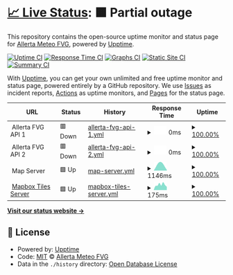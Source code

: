 # [📈 Live Status](https://allertafvg.eu.org): <!--live status--> **🟧 Partial outage**

This repository contains the open-source uptime monitor and status page for [Allerta Meteo FVG](https://allertafvg.eu.org), powered by [Upptime](https://github.com/upptime/upptime).

[![Uptime CI](https://github.com/allertafvg/status/workflows/Uptime%20CI/badge.svg)](https://github.com/upptime/upptime/actions?query=workflow%3A%22Uptime+CI%22)
[![Response Time CI](https://github.com/allertafvg/status/workflows/Response%20Time%20CI/badge.svg)](https://github.com/upptime/upptime/actions?query=workflow%3A%22Response+Time+CI%22)
[![Graphs CI](https://github.com/allertafvg/status/workflows/Graphs%20CI/badge.svg)](https://github.com/upptime/upptime/actions?query=workflow%3A%22Graphs+CI%22)
[![Static Site CI](https://github.com/allertafvg/status/workflows/Static%20Site%20CI/badge.svg)](https://github.com/upptime/upptime/actions?query=workflow%3A%22Static+Site+CI%22)
[![Summary CI](https://github.com/allertafvg/status/workflows/Summary%20CI/badge.svg)](https://github.com/upptime/upptime/actions?query=workflow%3A%22Summary+CI%22)

With [Upptime](https://upptime.js.org), you can get your own unlimited and free uptime monitor and status page, powered entirely by a GitHub repository. We use [Issues](https://github.com/allertafvg/status/issues) as incident reports, [Actions](https://github.com/allertafvg/status/actions) as uptime monitors, and [Pages](https://allertafvg.eu.org) for the status page.

<!--start: status pages-->
<!-- This summary is generated by Upptime (https://github.com/upptime/upptime) -->
<!-- Do not edit this manually, your changes will be overwritten -->
<!-- prettier-ignore -->
| URL | Status | History | Response Time | Uptime |
| --- | ------ | ------- | ------------- | ------ |
| <img alt="" src="https://favicons.githubusercontent.com/null" height="13"> Allerta FVG API 1 | 🟥 Down | [allerta-fvg-api-1.yml](https://github.com/allertafvg/status/commits/HEAD/history/allerta-fvg-api-1.yml) | <details><summary><img alt="Response time graph" src="./graphs/allerta-fvg-api-1/response-time-week.png" height="20"> 0ms</summary><br><a href="https://status.allertafvg.eu.org/history/allerta-fvg-api-1"><img alt="Response time 836" src="https://img.shields.io/endpoint?url=https%3A%2F%2Fraw.githubusercontent.com%2Fallertafvg%2Fstatus%2FHEAD%2Fapi%2Fallerta-fvg-api-1%2Fresponse-time.json"></a><br><a href="https://status.allertafvg.eu.org/history/allerta-fvg-api-1"><img alt="24-hour response time 0" src="https://img.shields.io/endpoint?url=https%3A%2F%2Fraw.githubusercontent.com%2Fallertafvg%2Fstatus%2FHEAD%2Fapi%2Fallerta-fvg-api-1%2Fresponse-time-day.json"></a><br><a href="https://status.allertafvg.eu.org/history/allerta-fvg-api-1"><img alt="7-day response time 0" src="https://img.shields.io/endpoint?url=https%3A%2F%2Fraw.githubusercontent.com%2Fallertafvg%2Fstatus%2FHEAD%2Fapi%2Fallerta-fvg-api-1%2Fresponse-time-week.json"></a><br><a href="https://status.allertafvg.eu.org/history/allerta-fvg-api-1"><img alt="30-day response time 197" src="https://img.shields.io/endpoint?url=https%3A%2F%2Fraw.githubusercontent.com%2Fallertafvg%2Fstatus%2FHEAD%2Fapi%2Fallerta-fvg-api-1%2Fresponse-time-month.json"></a><br><a href="https://status.allertafvg.eu.org/history/allerta-fvg-api-1"><img alt="1-year response time 822" src="https://img.shields.io/endpoint?url=https%3A%2F%2Fraw.githubusercontent.com%2Fallertafvg%2Fstatus%2FHEAD%2Fapi%2Fallerta-fvg-api-1%2Fresponse-time-year.json"></a></details> | <details><summary><a href="https://status.allertafvg.eu.org/history/allerta-fvg-api-1">100.00%</a></summary><a href="https://status.allertafvg.eu.org/history/allerta-fvg-api-1"><img alt="All-time uptime 100.00%" src="https://img.shields.io/endpoint?url=https%3A%2F%2Fraw.githubusercontent.com%2Fallertafvg%2Fstatus%2FHEAD%2Fapi%2Fallerta-fvg-api-1%2Fuptime.json"></a><br><a href="https://status.allertafvg.eu.org/history/allerta-fvg-api-1"><img alt="24-hour uptime 100.00%" src="https://img.shields.io/endpoint?url=https%3A%2F%2Fraw.githubusercontent.com%2Fallertafvg%2Fstatus%2FHEAD%2Fapi%2Fallerta-fvg-api-1%2Fuptime-day.json"></a><br><a href="https://status.allertafvg.eu.org/history/allerta-fvg-api-1"><img alt="7-day uptime 100.00%" src="https://img.shields.io/endpoint?url=https%3A%2F%2Fraw.githubusercontent.com%2Fallertafvg%2Fstatus%2FHEAD%2Fapi%2Fallerta-fvg-api-1%2Fuptime-week.json"></a><br><a href="https://status.allertafvg.eu.org/history/allerta-fvg-api-1"><img alt="30-day uptime 100.00%" src="https://img.shields.io/endpoint?url=https%3A%2F%2Fraw.githubusercontent.com%2Fallertafvg%2Fstatus%2FHEAD%2Fapi%2Fallerta-fvg-api-1%2Fuptime-month.json"></a><br><a href="https://status.allertafvg.eu.org/history/allerta-fvg-api-1"><img alt="1-year uptime 100.00%" src="https://img.shields.io/endpoint?url=https%3A%2F%2Fraw.githubusercontent.com%2Fallertafvg%2Fstatus%2FHEAD%2Fapi%2Fallerta-fvg-api-1%2Fuptime-year.json"></a></details>
| <img alt="" src="https://favicons.githubusercontent.com/null" height="13"> Allerta FVG API 2 | 🟥 Down | [allerta-fvg-api-2.yml](https://github.com/allertafvg/status/commits/HEAD/history/allerta-fvg-api-2.yml) | <details><summary><img alt="Response time graph" src="./graphs/allerta-fvg-api-2/response-time-week.png" height="20"> 0ms</summary><br><a href="https://status.allertafvg.eu.org/history/allerta-fvg-api-2"><img alt="Response time 1590" src="https://img.shields.io/endpoint?url=https%3A%2F%2Fraw.githubusercontent.com%2Fallertafvg%2Fstatus%2FHEAD%2Fapi%2Fallerta-fvg-api-2%2Fresponse-time.json"></a><br><a href="https://status.allertafvg.eu.org/history/allerta-fvg-api-2"><img alt="24-hour response time 0" src="https://img.shields.io/endpoint?url=https%3A%2F%2Fraw.githubusercontent.com%2Fallertafvg%2Fstatus%2FHEAD%2Fapi%2Fallerta-fvg-api-2%2Fresponse-time-day.json"></a><br><a href="https://status.allertafvg.eu.org/history/allerta-fvg-api-2"><img alt="7-day response time 0" src="https://img.shields.io/endpoint?url=https%3A%2F%2Fraw.githubusercontent.com%2Fallertafvg%2Fstatus%2FHEAD%2Fapi%2Fallerta-fvg-api-2%2Fresponse-time-week.json"></a><br><a href="https://status.allertafvg.eu.org/history/allerta-fvg-api-2"><img alt="30-day response time 0" src="https://img.shields.io/endpoint?url=https%3A%2F%2Fraw.githubusercontent.com%2Fallertafvg%2Fstatus%2FHEAD%2Fapi%2Fallerta-fvg-api-2%2Fresponse-time-month.json"></a><br><a href="https://status.allertafvg.eu.org/history/allerta-fvg-api-2"><img alt="1-year response time 1504" src="https://img.shields.io/endpoint?url=https%3A%2F%2Fraw.githubusercontent.com%2Fallertafvg%2Fstatus%2FHEAD%2Fapi%2Fallerta-fvg-api-2%2Fresponse-time-year.json"></a></details> | <details><summary><a href="https://status.allertafvg.eu.org/history/allerta-fvg-api-2">100.00%</a></summary><a href="https://status.allertafvg.eu.org/history/allerta-fvg-api-2"><img alt="All-time uptime 100.00%" src="https://img.shields.io/endpoint?url=https%3A%2F%2Fraw.githubusercontent.com%2Fallertafvg%2Fstatus%2FHEAD%2Fapi%2Fallerta-fvg-api-2%2Fuptime.json"></a><br><a href="https://status.allertafvg.eu.org/history/allerta-fvg-api-2"><img alt="24-hour uptime 100.00%" src="https://img.shields.io/endpoint?url=https%3A%2F%2Fraw.githubusercontent.com%2Fallertafvg%2Fstatus%2FHEAD%2Fapi%2Fallerta-fvg-api-2%2Fuptime-day.json"></a><br><a href="https://status.allertafvg.eu.org/history/allerta-fvg-api-2"><img alt="7-day uptime 100.00%" src="https://img.shields.io/endpoint?url=https%3A%2F%2Fraw.githubusercontent.com%2Fallertafvg%2Fstatus%2FHEAD%2Fapi%2Fallerta-fvg-api-2%2Fuptime-week.json"></a><br><a href="https://status.allertafvg.eu.org/history/allerta-fvg-api-2"><img alt="30-day uptime 100.00%" src="https://img.shields.io/endpoint?url=https%3A%2F%2Fraw.githubusercontent.com%2Fallertafvg%2Fstatus%2FHEAD%2Fapi%2Fallerta-fvg-api-2%2Fuptime-month.json"></a><br><a href="https://status.allertafvg.eu.org/history/allerta-fvg-api-2"><img alt="1-year uptime 100.00%" src="https://img.shields.io/endpoint?url=https%3A%2F%2Fraw.githubusercontent.com%2Fallertafvg%2Fstatus%2FHEAD%2Fapi%2Fallerta-fvg-api-2%2Fuptime-year.json"></a></details>
| <img alt="" src="https://favicons.githubusercontent.com/null" height="13"> Map Server | 🟩 Up | [map-server.yml](https://github.com/allertafvg/status/commits/HEAD/history/map-server.yml) | <details><summary><img alt="Response time graph" src="./graphs/map-server/response-time-week.png" height="20"> 1146ms</summary><br><a href="https://status.allertafvg.eu.org/history/map-server"><img alt="Response time 3558" src="https://img.shields.io/endpoint?url=https%3A%2F%2Fraw.githubusercontent.com%2Fallertafvg%2Fstatus%2FHEAD%2Fapi%2Fmap-server%2Fresponse-time.json"></a><br><a href="https://status.allertafvg.eu.org/history/map-server"><img alt="24-hour response time 1642" src="https://img.shields.io/endpoint?url=https%3A%2F%2Fraw.githubusercontent.com%2Fallertafvg%2Fstatus%2FHEAD%2Fapi%2Fmap-server%2Fresponse-time-day.json"></a><br><a href="https://status.allertafvg.eu.org/history/map-server"><img alt="7-day response time 1146" src="https://img.shields.io/endpoint?url=https%3A%2F%2Fraw.githubusercontent.com%2Fallertafvg%2Fstatus%2FHEAD%2Fapi%2Fmap-server%2Fresponse-time-week.json"></a><br><a href="https://status.allertafvg.eu.org/history/map-server"><img alt="30-day response time 1766" src="https://img.shields.io/endpoint?url=https%3A%2F%2Fraw.githubusercontent.com%2Fallertafvg%2Fstatus%2FHEAD%2Fapi%2Fmap-server%2Fresponse-time-month.json"></a><br><a href="https://status.allertafvg.eu.org/history/map-server"><img alt="1-year response time 3138" src="https://img.shields.io/endpoint?url=https%3A%2F%2Fraw.githubusercontent.com%2Fallertafvg%2Fstatus%2FHEAD%2Fapi%2Fmap-server%2Fresponse-time-year.json"></a></details> | <details><summary><a href="https://status.allertafvg.eu.org/history/map-server">100.00%</a></summary><a href="https://status.allertafvg.eu.org/history/map-server"><img alt="All-time uptime 100.00%" src="https://img.shields.io/endpoint?url=https%3A%2F%2Fraw.githubusercontent.com%2Fallertafvg%2Fstatus%2FHEAD%2Fapi%2Fmap-server%2Fuptime.json"></a><br><a href="https://status.allertafvg.eu.org/history/map-server"><img alt="24-hour uptime 100.00%" src="https://img.shields.io/endpoint?url=https%3A%2F%2Fraw.githubusercontent.com%2Fallertafvg%2Fstatus%2FHEAD%2Fapi%2Fmap-server%2Fuptime-day.json"></a><br><a href="https://status.allertafvg.eu.org/history/map-server"><img alt="7-day uptime 100.00%" src="https://img.shields.io/endpoint?url=https%3A%2F%2Fraw.githubusercontent.com%2Fallertafvg%2Fstatus%2FHEAD%2Fapi%2Fmap-server%2Fuptime-week.json"></a><br><a href="https://status.allertafvg.eu.org/history/map-server"><img alt="30-day uptime 100.00%" src="https://img.shields.io/endpoint?url=https%3A%2F%2Fraw.githubusercontent.com%2Fallertafvg%2Fstatus%2FHEAD%2Fapi%2Fmap-server%2Fuptime-month.json"></a><br><a href="https://status.allertafvg.eu.org/history/map-server"><img alt="1-year uptime 100.00%" src="https://img.shields.io/endpoint?url=https%3A%2F%2Fraw.githubusercontent.com%2Fallertafvg%2Fstatus%2FHEAD%2Fapi%2Fmap-server%2Fuptime-year.json"></a></details>
| <img alt="" src="https://favicons.githubusercontent.com/api.mapbox.com" height="13"> [Mapbox Tiles Server](https://api.mapbox.com/styles/v1/mapbox/streets-v11/tiles/256/) | 🟩 Up | [mapbox-tiles-server.yml](https://github.com/allertafvg/status/commits/HEAD/history/mapbox-tiles-server.yml) | <details><summary><img alt="Response time graph" src="./graphs/mapbox-tiles-server/response-time-week.png" height="20"> 175ms</summary><br><a href="https://status.allertafvg.eu.org/history/mapbox-tiles-server"><img alt="Response time 192" src="https://img.shields.io/endpoint?url=https%3A%2F%2Fraw.githubusercontent.com%2Fallertafvg%2Fstatus%2FHEAD%2Fapi%2Fmapbox-tiles-server%2Fresponse-time.json"></a><br><a href="https://status.allertafvg.eu.org/history/mapbox-tiles-server"><img alt="24-hour response time 109" src="https://img.shields.io/endpoint?url=https%3A%2F%2Fraw.githubusercontent.com%2Fallertafvg%2Fstatus%2FHEAD%2Fapi%2Fmapbox-tiles-server%2Fresponse-time-day.json"></a><br><a href="https://status.allertafvg.eu.org/history/mapbox-tiles-server"><img alt="7-day response time 175" src="https://img.shields.io/endpoint?url=https%3A%2F%2Fraw.githubusercontent.com%2Fallertafvg%2Fstatus%2FHEAD%2Fapi%2Fmapbox-tiles-server%2Fresponse-time-week.json"></a><br><a href="https://status.allertafvg.eu.org/history/mapbox-tiles-server"><img alt="30-day response time 164" src="https://img.shields.io/endpoint?url=https%3A%2F%2Fraw.githubusercontent.com%2Fallertafvg%2Fstatus%2FHEAD%2Fapi%2Fmapbox-tiles-server%2Fresponse-time-month.json"></a><br><a href="https://status.allertafvg.eu.org/history/mapbox-tiles-server"><img alt="1-year response time 178" src="https://img.shields.io/endpoint?url=https%3A%2F%2Fraw.githubusercontent.com%2Fallertafvg%2Fstatus%2FHEAD%2Fapi%2Fmapbox-tiles-server%2Fresponse-time-year.json"></a></details> | <details><summary><a href="https://status.allertafvg.eu.org/history/mapbox-tiles-server">100.00%</a></summary><a href="https://status.allertafvg.eu.org/history/mapbox-tiles-server"><img alt="All-time uptime 100.00%" src="https://img.shields.io/endpoint?url=https%3A%2F%2Fraw.githubusercontent.com%2Fallertafvg%2Fstatus%2FHEAD%2Fapi%2Fmapbox-tiles-server%2Fuptime.json"></a><br><a href="https://status.allertafvg.eu.org/history/mapbox-tiles-server"><img alt="24-hour uptime 100.00%" src="https://img.shields.io/endpoint?url=https%3A%2F%2Fraw.githubusercontent.com%2Fallertafvg%2Fstatus%2FHEAD%2Fapi%2Fmapbox-tiles-server%2Fuptime-day.json"></a><br><a href="https://status.allertafvg.eu.org/history/mapbox-tiles-server"><img alt="7-day uptime 100.00%" src="https://img.shields.io/endpoint?url=https%3A%2F%2Fraw.githubusercontent.com%2Fallertafvg%2Fstatus%2FHEAD%2Fapi%2Fmapbox-tiles-server%2Fuptime-week.json"></a><br><a href="https://status.allertafvg.eu.org/history/mapbox-tiles-server"><img alt="30-day uptime 100.00%" src="https://img.shields.io/endpoint?url=https%3A%2F%2Fraw.githubusercontent.com%2Fallertafvg%2Fstatus%2FHEAD%2Fapi%2Fmapbox-tiles-server%2Fuptime-month.json"></a><br><a href="https://status.allertafvg.eu.org/history/mapbox-tiles-server"><img alt="1-year uptime 100.00%" src="https://img.shields.io/endpoint?url=https%3A%2F%2Fraw.githubusercontent.com%2Fallertafvg%2Fstatus%2FHEAD%2Fapi%2Fmapbox-tiles-server%2Fuptime-year.json"></a></details>

<!--end: status pages-->

[**Visit our status website →**](https://allertafvg.eu.org)

## 📄 License

- Powered by: [Upptime](https://github.com/upptime/upptime)
- Code: [MIT](./LICENSE) © [Allerta Meteo FVG](https://allertafvg.eu.org)
- Data in the `./history` directory: [Open Database License](https://opendatacommons.org/licenses/odbl/1-0/)

